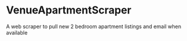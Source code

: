 # VenueApartmentScraper
A web scraper to pull new 2 bedroom apartment listings and email when available
